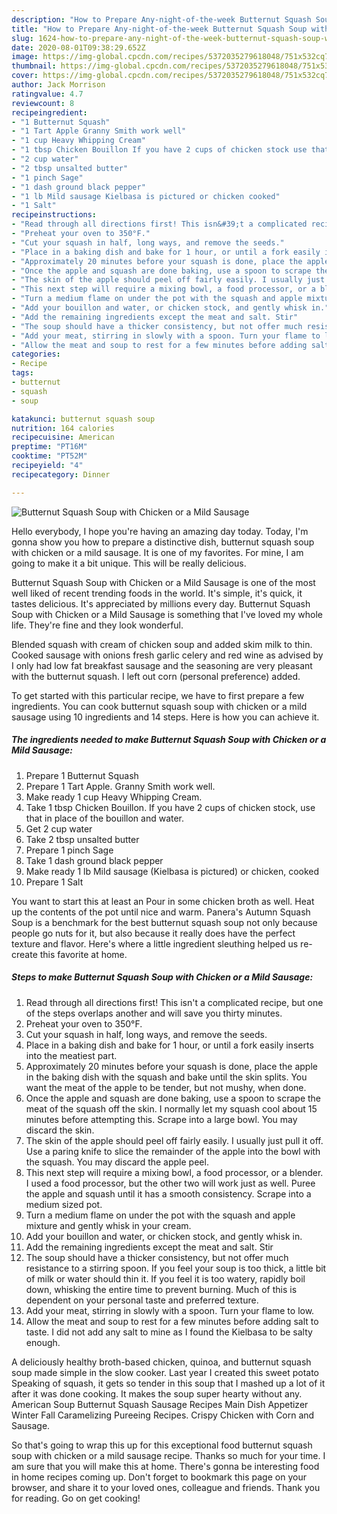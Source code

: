 ```yaml
---
description: "How to Prepare Any-night-of-the-week Butternut Squash Soup with Chicken or a Mild Sausage"
title: "How to Prepare Any-night-of-the-week Butternut Squash Soup with Chicken or a Mild Sausage"
slug: 1624-how-to-prepare-any-night-of-the-week-butternut-squash-soup-with-chicken-or-a-mild-sausage
date: 2020-08-01T09:38:29.652Z
image: https://img-global.cpcdn.com/recipes/5372035279618048/751x532cq70/butternut-squash-soup-with-chicken-or-a-mild-sausage-recipe-main-photo.jpg
thumbnail: https://img-global.cpcdn.com/recipes/5372035279618048/751x532cq70/butternut-squash-soup-with-chicken-or-a-mild-sausage-recipe-main-photo.jpg
cover: https://img-global.cpcdn.com/recipes/5372035279618048/751x532cq70/butternut-squash-soup-with-chicken-or-a-mild-sausage-recipe-main-photo.jpg
author: Jack Morrison
ratingvalue: 4.7
reviewcount: 8
recipeingredient:
- "1 Butternut Squash"
- "1 Tart Apple Granny Smith work well"
- "1 cup Heavy Whipping Cream"
- "1 tbsp Chicken Bouillon If you have 2 cups of chicken stock use that in place of the bouillon and water"
- "2 cup water"
- "2 tbsp unsalted butter"
- "1 pinch Sage"
- "1 dash ground black pepper"
- "1 lb Mild sausage Kielbasa is pictured or chicken cooked"
- "1 Salt"
recipeinstructions:
- "Read through all directions first! This isn&#39;t a complicated recipe, but one of the steps overlaps another and will save you thirty minutes."
- "Preheat your oven to 350°F."
- "Cut your squash in half, long ways, and remove the seeds."
- "Place in a baking dish and bake for 1 hour, or until a fork easily inserts into the meatiest part."
- "Approximately 20 minutes before your squash is done, place the apple in the baking dish with the squash and bake until the skin splits. You want the meat of the apple to be tender, but not mushy, when done."
- "Once the apple and squash are done baking, use a spoon to scrape the meat of the squash off the skin. I normally let my squash cool about 15 minutes before attempting this. Scrape into a large bowl. You may discard the skin."
- "The skin of the apple should peel off fairly easily. I usually just pull it off. Use a paring knife to slice the remainder of the apple into the bowl with the squash. You may discard the apple peel."
- "This next step will require a mixing bowl, a food processor, or a blender. I used a food processor, but the other two will work just as well. Puree the apple and squash until it has a smooth consistency. Scrape into a medium sized pot."
- "Turn a medium flame on under the pot with the squash and apple mixture and gently whisk in your cream."
- "Add your bouillon and water, or chicken stock, and gently whisk in."
- "Add the remaining ingredients except the meat and salt. Stir"
- "The soup should have a thicker consistency, but not offer much resistance to a stirring spoon. If you feel your soup is too thick, a little bit of milk or water should thin it. If you feel it is too watery, rapidly boil down, whisking the entire time to prevent burning. Much of this is dependent on your personal taste and preferred texture."
- "Add your meat, stirring in slowly with a spoon. Turn your flame to low."
- "Allow the meat and soup to rest for a few minutes before adding salt to taste. I did not add any salt to mine as I found the Kielbasa to be salty enough."
categories:
- Recipe
tags:
- butternut
- squash
- soup

katakunci: butternut squash soup 
nutrition: 164 calories
recipecuisine: American
preptime: "PT16M"
cooktime: "PT52M"
recipeyield: "4"
recipecategory: Dinner

---
```



![Butternut Squash Soup with Chicken or a Mild Sausage](https://img-global.cpcdn.com/recipes/5372035279618048/751x532cq70/butternut-squash-soup-with-chicken-or-a-mild-sausage-recipe-main-photo.jpg)

Hello everybody, I hope you're having an amazing day today. Today, I'm gonna show you how to prepare a distinctive dish, butternut squash soup with chicken or a mild sausage. It is one of my favorites. For mine, I am going to make it a bit unique. This will be really delicious.

Butternut Squash Soup with Chicken or a Mild Sausage is one of the most well liked of recent trending foods in the world. It's simple, it's quick, it tastes delicious. It's appreciated by millions every day. Butternut Squash Soup with Chicken or a Mild Sausage is something that I've loved my whole life. They're fine and they look wonderful.

Blended squash with cream of chicken soup and added skim milk to thin. Cooked sausage with onions fresh garlic celery and red wine as advised by I only had low fat breakfast sausage and the seasoning are very pleasant with the butternut squash. I left out corn (personal preference) added.


To get started with this particular recipe, we have to first prepare a few ingredients. You can cook butternut squash soup with chicken or a mild sausage using 10 ingredients and 14 steps. Here is how you can achieve it.

<!--inarticleads1-->

##### The ingredients needed to make Butternut Squash Soup with Chicken or a Mild Sausage:

1. Prepare 1 Butternut Squash
1. Prepare 1 Tart Apple. Granny Smith work well.
1. Make ready 1 cup Heavy Whipping Cream.
1. Take 1 tbsp Chicken Bouillon. If you have 2 cups of chicken stock, use that in place of the bouillon and water.
1. Get 2 cup water
1. Take 2 tbsp unsalted butter
1. Prepare 1 pinch Sage
1. Take 1 dash ground black pepper
1. Make ready 1 lb Mild sausage (Kielbasa is pictured) or chicken, cooked
1. Prepare 1 Salt


You want to start this at least an Pour in some chicken broth as well. Heat up the contents of the pot until nice and warm. Panera&#39;s Autumn Squash Soup is a benchmark for the best butternut squash soup not only because people go nuts for it, but also because it really does have the perfect texture and flavor. Here&#39;s where a little ingredient sleuthing helped us re-create this favorite at home. 

<!--inarticleads2-->

##### Steps to make Butternut Squash Soup with Chicken or a Mild Sausage:

1. Read through all directions first! This isn&#39;t a complicated recipe, but one of the steps overlaps another and will save you thirty minutes.
1. Preheat your oven to 350°F.
1. Cut your squash in half, long ways, and remove the seeds.
1. Place in a baking dish and bake for 1 hour, or until a fork easily inserts into the meatiest part.
1. Approximately 20 minutes before your squash is done, place the apple in the baking dish with the squash and bake until the skin splits. You want the meat of the apple to be tender, but not mushy, when done.
1. Once the apple and squash are done baking, use a spoon to scrape the meat of the squash off the skin. I normally let my squash cool about 15 minutes before attempting this. Scrape into a large bowl. You may discard the skin.
1. The skin of the apple should peel off fairly easily. I usually just pull it off. Use a paring knife to slice the remainder of the apple into the bowl with the squash. You may discard the apple peel.
1. This next step will require a mixing bowl, a food processor, or a blender. I used a food processor, but the other two will work just as well. Puree the apple and squash until it has a smooth consistency. Scrape into a medium sized pot.
1. Turn a medium flame on under the pot with the squash and apple mixture and gently whisk in your cream.
1. Add your bouillon and water, or chicken stock, and gently whisk in.
1. Add the remaining ingredients except the meat and salt. Stir
1. The soup should have a thicker consistency, but not offer much resistance to a stirring spoon. If you feel your soup is too thick, a little bit of milk or water should thin it. If you feel it is too watery, rapidly boil down, whisking the entire time to prevent burning. Much of this is dependent on your personal taste and preferred texture.
1. Add your meat, stirring in slowly with a spoon. Turn your flame to low.
1. Allow the meat and soup to rest for a few minutes before adding salt to taste. I did not add any salt to mine as I found the Kielbasa to be salty enough.


A deliciously healthy broth-based chicken, quinoa, and butternut squash soup made simple in the slow cooker. Last year I created this sweet potato Speaking of squash, it gets so tender in this soup that I mashed up a lot of it after it was done cooking. It makes the soup super hearty without any. American Soup Butternut Squash Sausage Recipes Main Dish Appetizer Winter Fall Caramelizing Pureeing Recipes. Crispy Chicken with Corn and Sausage. 

So that's going to wrap this up for this exceptional food butternut squash soup with chicken or a mild sausage recipe. Thanks so much for your time. I am sure that you will make this at home. There's gonna be interesting food in home recipes coming up. Don't forget to bookmark this page on your browser, and share it to your loved ones, colleague and friends. Thank you for reading. Go on get cooking!
